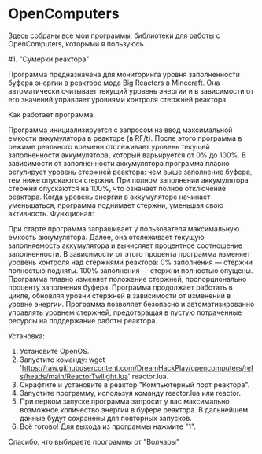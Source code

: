 # OpenComputers
Здесь собраны все мои программы, библиотеки для работы с OpenComputers, которыми я пользуюсь

#1. "Сумерки реактора"

Программа предназначена для мониторинга уровня заполненности буфера энергии в реакторе мода Big Reactors в Minecraft. Она автоматически считывает текущий уровень энергии и в зависимости от его значений управляет уровнями контроля стержней реактора.

Как работает программа:

Программа инициализируется с запросом на ввод максимальной емкости аккумулятора в реакторе (в RF/t).
После этого программа в режиме реального времени отслеживает уровень текущей заполненности аккумулятора, который варьируется от 0% до 100%.
В зависимости от заполненности аккумулятора программа плавно регулирует уровень стержней реактора: чем выше заполнение буфера, тем ниже опускаются стержни.
При полном заполнении аккумулятора стержни опускаются на 100%, что означает полное отключение реактора.
Когда уровень энергии в аккумуляторе начинает уменьшаться, программа поднимает стержни, уменьшая свою активность.
Функционал:

При старте программа запрашивает у пользователя максимальную емкость аккумулятора.
Далее, она отслеживает текущую заполняемость аккумулятора и вычисляет процентное соотношение заполненности.
В зависимости от этого процента программа изменяет уровень контроля над стержнями реактора:
0% заполнения — стержни полностью подняты.
100% заполнения — стержни полностью опущены.
Программа плавно изменяет положение стержней, пропорционально проценту заполнения буфера.
Программа продолжает работать в цикле, обновляя уровни стержней в зависимости от изменений в уровне энергии.
Программа позволяет безопасно и автоматизированно управлять уровнем стержней, предотвращая в пустую потраченные ресурсы на поддержание работы реактора.

Установка:
1. Установите OpenOS.
2. Запустите команду: wget 'https://raw.githubusercontent.com/DreamHackPlay/opencomputers/refs/heads/main/ReactorTwilight.lua' reactor.lua.
3. Скрафтите и установите в реактор "Компьютерный порт реактора".
4. Запустите программу, используя команду reactor.lua или reactor.
5. При первом запуске программа запросит у вас максимально возможное количество энергии в буфере реактора. В дальнейшем данные будут сохранены для повторных запусков.
6. Всё готово! Для выхода из программы нажмите "1".

Спасибо, что выбираете программы от "Волчары"

